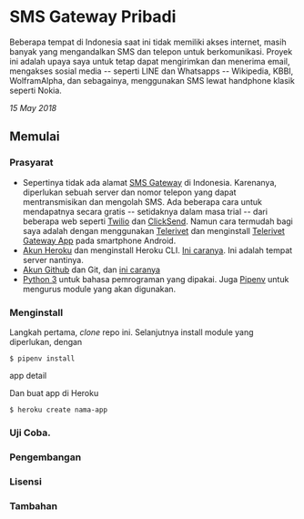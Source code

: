 # SMS Gateway Pribadi
Beberapa tempat di Indonesia saat ini tidak memiliki akses internet, masih banyak yang mengandalkan SMS dan telepon untuk berkomunikasi. Proyek ini adalah upaya saya untuk tetap dapat mengirimkan dan menerima email, mengakses sosial media -- seperti LINE dan Whatsapps -- Wikipedia, KBBI, WolframAlpha, dan sebagainya, menggunakan SMS lewat handphone klasik seperti Nokia.

*15 May 2018*

## Memulai
### Prasyarat
* Sepertinya tidak ada alamat [SMS Gateway](https://en.wikipedia.org/wiki/SMS_gateway) di Indonesia. Karenanya, diperlukan sebuah server dan nomor telepon yang dapat mentransmisikan dan mengolah SMS. Ada beberapa cara untuk mendapatnya secara gratis -- setidaknya dalam masa trial -- dari beberapa web seperti [Twilio](http://twilio.com/) dan [ClickSend](http://clicksend.com/). Namun cara termudah bagi saya adalah dengan menggunakan [Telerivet](http://telerivet.com/) dan menginstall [Telerivet Gateway App](https://telerivet.com/product/app) pada smartphone Android.
* [Akun Heroku](heroku.com) dan menginstall Heroku CLI. [Ini caranya](https://devcenter.heroku.com/articles/heroku-cli). Ini adalah tempat server nantinya.
* [Akun Github](github.com) dan Git, dan [ini caranya](https://gist.github.com/derhuerst/1b15ff4652a867391f03)
* [Python 3](https://www.python.org/downloads/) untuk bahasa pemrograman yang dipakai. Juga [Pipenv](https://github.com/pypa/pipenv) untuk mengurus module yang akan digunakan.

### Menginstall
Langkah pertama, *clone* repo ini. Selanjutnya install module yang diperlukan, dengan
```console
$ pipenv install
```

app detail

Dan buat app di Heroku
```console
$ heroku create nama-app
```

### Uji Coba.

### Pengembangan

### Lisensi

### Tambahan
